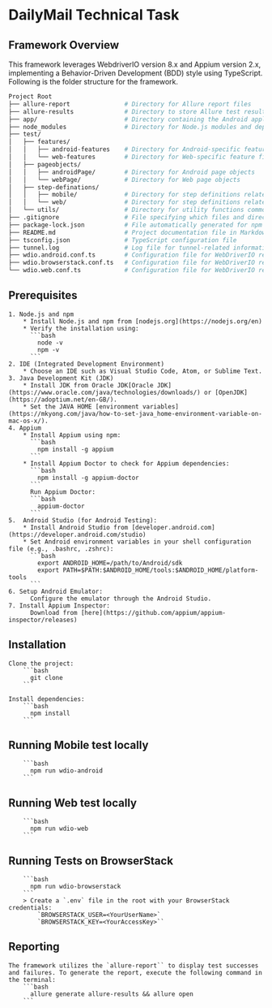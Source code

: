 # DailyMail Technical Task

## Framework Overview

This framework leverages WebdriverIO version 8.x and Appium version 2.x, implementing a Behavior-Driven Development (BDD) style using TypeScript. 
Following is the folder structure for the framework.
```bash
Project Root
├── allure-report               # Directory for Allure report files
├── allure-results              # Directory to store Allure test results
├── app/                        # Directory containing the Android application (.apk file)
├── node_modules                # Directory for Node.js modules and dependencies
├── test/
│   ├── features/
│   │   ├── android-features    # Directory for Android-specific feature files
│   │   └── web-features        # Directory for Web-specific feature files
│   ├── pageobjects/
│   │   ├── androidPage/        # Directory for Android page objects
│   │   └── webPage/            # Directory for Web page objects
│   ├── step-definations/
│   │   ├── mobile/             # Directory for step definitions related to the mobile app
│   │   └── web/                # Directory for step definitions related to the web app
│   └── utils/                  # Directory for utility functions common to both Android and Web
├── .gitignore                  # File specifying which files and directories to ignore in version control
├── package-lock.json           # File automatically generated for npm dependencies
├── README.md                   # Project documentation file in Markdown format
├── tsconfig.json               # TypeScript configuration file
├── tunnel.log                  # Log file for tunnel-related information
├── wdio.android.conf.ts        # Configuration file for WebDriverIO related to Android
├── wdio.browserstack.conf.ts   # Configuration file for WebDriverIO related to BrowserStack
└── wdio.web.conf.ts            # Configuration file for WebDriverIO related to Web
```

## Prerequisites
    1. Node.js and npm
        * Install Node.js and npm from [nodejs.org](https://nodejs.org/en)
        * Verify the installation using:
          ```bash
            node -v
            npm -v
          ```
    2. IDE (Integrated Development Environment)
        * Choose an IDE such as Visual Studio Code, Atom, or Sublime Text.
    3. Java Development Kit (JDK)
        * Install JDK from Oracle JDK[Oracle JDK](https://www.oracle.com/java/technologies/downloads/) or [OpenJDK](https://adoptium.net/en-GB/).
        * Set the JAVA HOME [environment variables](https://mkyong.com/java/how-to-set-java_home-environment-variable-on-mac-os-x/).
    4. Appium
        * Install Appium using npm:
          ```bash
            npm install -g appium
          ```
        * Install Appium Doctor to check for Appium dependencies:
          ```bash
            npm install -g appium-doctor
          ```
          Run Appium Doctor:
          ```bash
            appium-doctor
          ```
    5.  Android Studio (for Android Testing):
        * Install Android Studio from [developer.android.com](https://developer.android.com/studio)
        * Set Android environment variables in your shell configuration file (e.g., .bashrc, .zshrc):
          ```bash
            export ANDROID_HOME=/path/to/Android/sdk
            export PATH=$PATH:$ANDROID_HOME/tools:$ANDROID_HOME/platform-tools
          ``` 
    6. Setup Android Emulator:
          Configure the emulator through the Android Studio.
    7. Install Appium Inspector:
          Download from [here](https://github.com/appium/appium-inspector/releases)

## Installation
    Clone the project:
        ```bash
          git clone 
        ```

    Install dependencies:
        ```bash
          npm install
        ```

## Running Mobile test locally
        ```bash
          npm run wdio-android
        ```

## Running Web test locally
        ```bash
          npm run wdio-web
        ```

## Running Tests on BrowserStack
        ```bash
          npm run wdio-browserstack
        ```
        > Create a `.env` file in the root with your BrowserStack credentials:
            `BROWSERSTACK_USER=<YourUserName>`
            `BROWSERSTACK_KEY=<YourAccessKey>``

## Reporting
    The framework utilizes the `allure-report`` to display test successes and failures. To generate the report, execute the following command in the terminal:
        ```bash
          allure generate allure-results && allure open
        ```